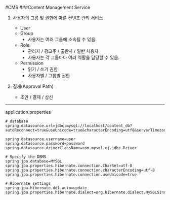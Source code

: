 #CMS
###Content Management Service
1. 사용자의 그룹 및 권한에 따른 컨텐츠 관리 서비스
    - User
    - Group
        - 사용자는 여러 그룹에 소속될 수 있음.
    - Role
        - 관리자 / 광고주 / 출판사 / 일반 사용자
        - 사용자는 각 그룹마다 여러 역활을 담당할 수 있음.  
    - Permission
        - 읽기 / 쓰기 권한
        - 사용자별 / 그룹별 권한 

2. 결재(Approval Path)
    - 초안 / 결재 / 상신
    
---

application.properties

    # database
    spring.datasource.url=jdbc:mysql://localhost/content_db?autoReconnect=true&useUnicode=true&characterEncoding=utf8&serverTimezone=UTC
    
    spring.datasource.username=user
    spring.datasource.password=password
    spring.datasource.driverClassName=com.mysql.cj.jdbc.Driver
    
    # Specify the DBMS
    spring.jpa.database=MYSQL
    spring.jpa.properties.hibernate.connection.CharSet=utf-8
    spring.jpa.properties.hibernate.connection.characterEncoding=utf-8
    spring.jpa.properties.hibernate.connection.useUnicode=true
    
    # Hibernate settings
    spring.jpa.hibernate.ddl-auto=update
    spring.jpa.properties.hibernate.dialect=org.hibernate.dialect.MySQL5InnoDBDialect